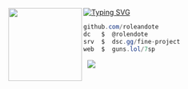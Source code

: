 [![Typing SVG](https://readme-typing-svg.herokuapp.com?font=Roboto+Mono&lines=roleandote)](https://git.io/typing-svg)
<img align="left" src="https://upload.wikimedia.org/wikipedia/commons/thumb/3/34/Red_star.svg/220px-Red_star.svg.png" width="147"/> 

```csharp
github.com/roleandote
dc   $  @rolendote
srv  $  dsc.gg/fine-project
web  $  guns.lol/7sp
```
&zwnj; 
&zwnj; 
![](https://komarev.com/ghpvc/?username=hris69)

